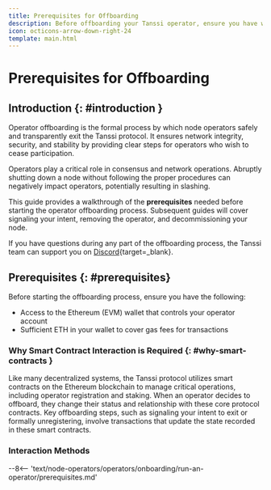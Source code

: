 ```yaml
---
title: Prerequisites for Offboarding
description: Before offboarding your Tanssi operator, ensure you have wallet access and sufficient ETH for gas. This guide outlines crucial prerequisites.
icon: octicons-arrow-down-right-24
template: main.html
---
```


# Prerequisites for Offboarding

## Introduction {: #introduction }

Operator offboarding is the formal process by which node operators safely and transparently exit the Tanssi protocol. It ensures network integrity, security, and stability by providing clear steps for operators who wish to cease participation.

Operators play a critical role in consensus and network operations. Abruptly shutting down a node without following the proper procedures can negatively impact operators, potentially resulting in slashing.

This guide provides a walkthrough of the **prerequisites** needed before starting the operator offboarding process. Subsequent guides will cover signaling your intent, removing the operator, and decommissioning your node.

If you have questions during any part of the offboarding process, the Tanssi team can support you on [Discord](https://discord.gg/Jm2KH8xT7J){target=\_blank}.

## Prerequisites {: #prerequisites}

Before starting the offboarding process, ensure you have the following:

- Access to the Ethereum (EVM) wallet that controls your operator account
- Sufficient ETH in your wallet to cover gas fees for transactions

### Why Smart Contract Interaction is Required {: #why-smart-contracts }

Like many decentralized systems, the Tanssi protocol utilizes smart contracts on the Ethereum blockchain to manage critical operations, including operator registration and staking. When an operator decides to offboard, they change their status and relationship with these core protocol contracts.
Key offboarding steps, such as signaling your intent to exit or formally unregistering, involve transactions that update the state recorded in these smart contracts.

### Interaction Methods

--8<-- 'text/node-operators/operators/onboarding/run-an-operator/prerequisites.md'
